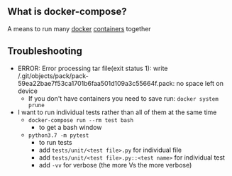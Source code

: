 ## What is docker-compose?
A means to run many [docker][1] [containers][2] together

## Troubleshooting
- ERROR: Error processing tar file(exit status 1): write /.git/objects/pack/pack-59ea22bae7f53ca1701b6faa501d109a3c55664f.pack: no space left on device
    - If you don't have containers you need to save run: `docker system prune`
- I want to run individual tests rather than all of them at the same time
    - `docker-compose run --rm test bash`
        - to get a bash window
    - `python3.7 -m pytest`
        - to run tests
        - add `tests/unit/<test file>.py` for individual file
        - add `tests/unit/<test file>.py::<test name>` for individual test
        - add `-vv` for verbose (the more Vs the more verbose)

<!-- Embedded links -->
[1]: https://github.com/nchristie/tech_notes/blob/master/d/docker.md
[2]: https://github.com/nchristie/tech_notes/blob/master/c/containers.md
